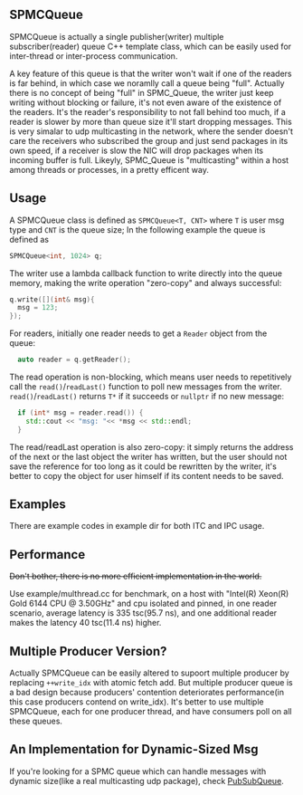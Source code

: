 ## SPMCQueue
SPMCQueue is actually a single publisher(writer) multiple subscriber(reader) queue C++ template class, which can be easily used for inter-thread or inter-process communication.

A key feature of this queue is that the writer won't wait if one of the readers is far behind, in which case we noramlly call a queue being "full". Actually there is no concept of being "full" in SPMC_Queue, the writer just keep writing without blocking or failure, it's not even aware of the existence of the readers. It's the reader's responsibility to not fall behind too much, if a reader is slower by more than queue size it'll start dropping messages. This is very simalar to udp multicasting in the network, where the sender doesn't care the receivers who subscribed the group and just send packages in its own speed, if a receiver is slow the NIC will drop packages when its incoming buffer is full. Likeyly, SPMC_Queue is "multicasting" within a host among threads or processes, in a pretty efficent way.

## Usage
A SPMCQueue class is defined as `SPMCQueue<T, CNT>` where `T` is user msg type and `CNT` is the queue size; In the following example the queue is defined as 
```c++ 
SPMCQueue<int, 1024> q;
```

The writer use a lambda callback function to write directly into the queue memory, making the write operation "zero-copy" and always successful:
```c++
q.write([](int& msg){
  msg = 123;
});
```

For readers, initially one reader needs to get a `Reader` object from the queue:
```c++
  auto reader = q.getReader();
```

The read operation is non-blocking, which means user needs to repetitively call the `read()`/`readLast()` function to poll new messages from the writer. `read()`/`readLast()` returns `T*` if it succeeds or `nullptr` if no new message:
```c++
  if (int* msg = reader.read()) {
    std::cout << "msg: "<< *msg << std::endl;
  }
```

The read/readLast operation is also zero-copy: it simply returns the address of the next or the last object the writer has written, but the user should not save the reference for too long as it could be rewritten by the writer, it's better to copy the object for user himself if its content needs to be saved.

## Examples
There are example codes in example dir for both ITC and IPC usage.

## Performance
~~Don't bother, there is no more efficient implementation in the world.~~

Use example/multhread.cc for benchmark, on a host with "Intel(R) Xeon(R) Gold 6144 CPU @ 3.50GHz" and cpu isolated and pinned, in one reader scenario, average latency is 335 tsc(95.7 ns), and one additional reader makes the latency 40 tsc(11.4 ns) higher.

## Multiple Producer Version?
Actually SPMCQueue can be easily altered to supoort multiple producer by replacing `++write_idx` with atomic fetch add. But multiple producer queue is a bad design because producers' contention deteriorates performance(in this case producers contend on write_idx). It's better to use multiple SPMCQueue, each for one producer thread, and have consumers poll on all these queues.

## An Implementation for Dynamic-Sized Msg
If you're looking for a SPMC queue which can handle messages with dynamic size(like a real multicasting udp package), check [PubSubQueue](https://github.com/MengRao/PubSubQueue).
